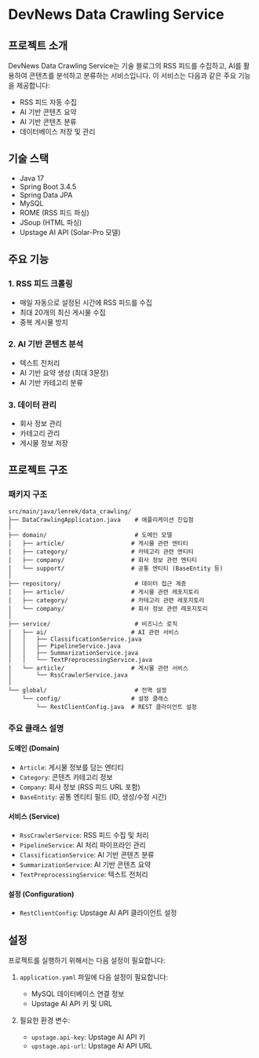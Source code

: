# DevNews Data Crawling Service

## 프로젝트 소개
DevNews Data Crawling Service는 기술 블로그의 RSS 피드를 수집하고, AI를 활용하여 콘텐츠를 분석하고 분류하는 서비스입니다. 이 서비스는 다음과 같은 주요 기능을 제공합니다:

- RSS 피드 자동 수집
- AI 기반 콘텐츠 요약
- AI 기반 콘텐츠 분류
- 데이터베이스 저장 및 관리

## 기술 스택
- Java 17
- Spring Boot 3.4.5
- Spring Data JPA
- MySQL
- ROME (RSS 피드 파싱)
- JSoup (HTML 파싱)
- Upstage AI API (Solar-Pro 모델)

## 주요 기능

### 1. RSS 피드 크롤링
- 매일 자동으로 설정된 시간에 RSS 피드를 수집
- 최대 20개의 최신 게시물 수집
- 중복 게시물 방지

### 2. AI 기반 콘텐츠 분석
- 텍스트 전처리
- AI 기반 요약 생성 (최대 3문장)
- AI 기반 카테고리 분류

### 3. 데이터 관리
- 회사 정보 관리
- 카테고리 관리
- 게시물 정보 저장

## 프로젝트 구조

### 패키지 구조
```
src/main/java/lenrek/data_crawling/
├── DataCrawlingApplication.java    # 애플리케이션 진입점
│
├── domain/                         # 도메인 모델
│   ├── article/                   # 게시물 관련 엔티티
│   ├── category/                  # 카테고리 관련 엔티티
│   ├── company/                   # 회사 정보 관련 엔티티
│   └── support/                   # 공통 엔티티 (BaseEntity 등)
│
├── repository/                     # 데이터 접근 계층
│   ├── article/                   # 게시물 관련 레포지토리
│   ├── category/                  # 카테고리 관련 레포지토리
│   └── company/                   # 회사 정보 관련 레포지토리
│
├── service/                        # 비즈니스 로직
│   ├── ai/                        # AI 관련 서비스
│   │   ├── ClassificationService.java
│   │   ├── PipelineService.java
│   │   ├── SummarizationService.java
│   │   └── TextPreprocessingService.java
│   └── article/                   # 게시물 관련 서비스
│       └── RssCrawlerService.java
│
└── global/                         # 전역 설정
    └── config/                    # 설정 클래스
        └── RestClientConfig.java  # REST 클라이언트 설정
```

### 주요 클래스 설명

#### 도메인 (Domain)
- `Article`: 게시물 정보를 담는 엔티티
- `Category`: 콘텐츠 카테고리 정보
- `Company`: 회사 정보 (RSS 피드 URL 포함)
- `BaseEntity`: 공통 엔티티 필드 (ID, 생성/수정 시간)

#### 서비스 (Service)
- `RssCrawlerService`: RSS 피드 수집 및 처리
- `PipelineService`: AI 처리 파이프라인 관리
- `ClassificationService`: AI 기반 콘텐츠 분류
- `SummarizationService`: AI 기반 콘텐츠 요약
- `TextPreprocessingService`: 텍스트 전처리

#### 설정 (Configuration)
- `RestClientConfig`: Upstage AI API 클라이언트 설정

## 설정
프로젝트를 실행하기 위해서는 다음 설정이 필요합니다:

1. `application.yaml` 파일에 다음 설정이 필요합니다:
   - MySQL 데이터베이스 연결 정보
   - Upstage AI API 키 및 URL

2. 필요한 환경 변수:
   - `upstage.api-key`: Upstage AI API 키
   - `upstage.api-url`: Upstage AI API URL
